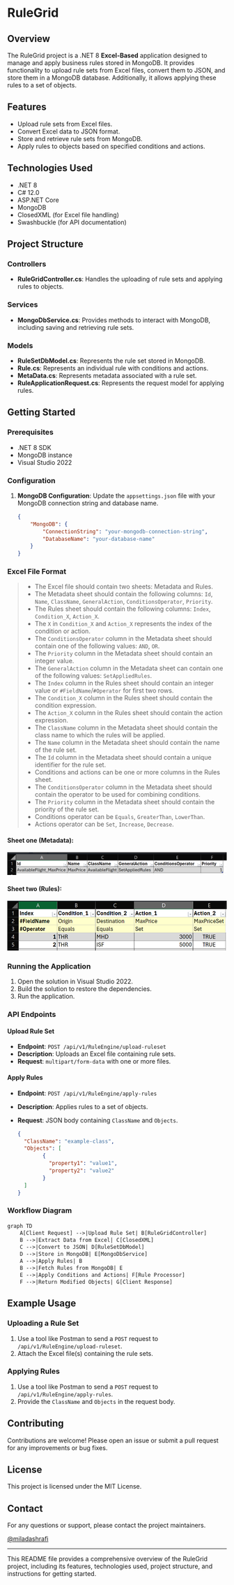 # RuleGrid

## Overview

The RuleGrid project is a .NET 8 **Excel-Based** application designed to manage and apply business rules stored in MongoDB. It provides functionality to upload rule sets from Excel files, convert them to JSON, and store them in a MongoDB database. Additionally, it allows applying these rules to a set of objects.

## Features

- Upload rule sets from Excel files.
- Convert Excel data to JSON format.
- Store and retrieve rule sets from MongoDB.
- Apply rules to objects based on specified conditions and actions.

## Technologies Used

- .NET 8
- C# 12.0
- ASP.NET Core
- MongoDB
- ClosedXML (for Excel file handling)
- Swashbuckle (for API documentation)

## Project Structure

### Controllers

- **RuleGridController.cs**: Handles the uploading of rule sets and applying rules to objects.

### Services

- **MongoDbService.cs**: Provides methods to interact with MongoDB, including saving and retrieving rule sets.

### Models

- **RuleSetDbModel.cs**: Represents the rule set stored in MongoDB.
- **Rule.cs**: Represents an individual rule with conditions and actions.
- **MetaData.cs**: Represents metadata associated with a rule set.
- **RuleApplicationRequest.cs**: Represents the request model for applying rules.

## Getting Started

### Prerequisites

- .NET 8 SDK
- MongoDB instance
- Visual Studio 2022

### Configuration

1. **MongoDB Configuration**: Update the `appsettings.json` file with your MongoDB connection string and database name.

    ```json
    {
        "MongoDB": {
            "ConnectionString": "your-mongodb-connection-string",
            "DatabaseName": "your-database-name"
        }
    }
    ```

### Excel File Format

> - The Excel file should contain two sheets: Metadata and Rules.  
> - The Metadata sheet should contain the following columns: `Id`, `Name`, `ClassName`, `GeneralAction`, `ConditionsOperator`, `Priority`.  
> - The Rules sheet should contain the following columns: `Index`, `Condition_X`, `Action_X`.  
> - The `X` in `Condition_X` and `Action_X` represents the index of the condition or action.  
> - The `ConditionsOperator` column in the Metadata sheet should contain one of the following values: `AND`, `OR`.  
> - The `Priority` column in the Metadata sheet should contain an integer value.  
> - The `GeneralAction` column in the Metadata sheet can contain one of the following values: `SetAppliedRules`.  
> - The `Index` column in the Rules sheet should contain an integer value or `#FieldName`/`#Operator` for first two rows.  
> - The `Condition_X` column in the Rules sheet should contain the condition expression.  
> - The `Action_X` column in the Rules sheet should contain the action expression.  
> - The `ClassName` column in the Metadata sheet should contain the class name to which the rules will be applied.  
> - The `Name` column in the Metadata sheet should contain the name of the rule set.  
> - The `Id` column in the Metadata sheet should contain a unique identifier for the rule set.  
> - Conditions and actions can be one or more columns in the Rules sheet.  
> - The `ConditionsOperator` column in the Metadata sheet should contain the operator to be used for combining conditions.  
> - The `Priority` column in the Metadata sheet should contain the priority of the rule set.  
> - Conditions operator can be `Equals`, `GreaterThan`, `LowerThan`.  
> - Actions operator can be `Set`, `Increase`, `Decrease`.

#### Sheet one (Metadata):
![Excel Sheet One](excel-sheet-one.png)

#### Sheet two (Rules):
![Excel](excel.png)

### Running the Application

1. Open the solution in Visual Studio 2022.
2. Build the solution to restore the dependencies.
3. Run the application.

### API Endpoints

#### Upload Rule Set
- **Endpoint**: `POST /api/v1/RuleEngine/upload-ruleset`
- **Description**: Uploads an Excel file containing rule sets.
- **Request**: `multipart/form-data` with one or more files.

#### Apply Rules

- **Endpoint**: `POST /api/v1/RuleEngine/apply-rules`
- **Description**: Applies rules to a set of objects.
- **Request**: JSON body containing `ClassName` and `Objects`.

    ```json
    {
      "ClassName": "example-class",
      "Objects": [
            {
              "property1": "value1",
              "property2": "value2"
            }
      ]
    }
    ```

### Workflow Diagram

```mermaid
graph TD
    A[Client Request] -->|Upload Rule Set| B[RuleGridController]
    B -->|Extract Data from Excel| C[ClosedXML]
    C -->|Convert to JSON| D[RuleSetDbModel]
    D -->|Store in MongoDB| E[MongoDbService]
    A -->|Apply Rules| B
    B -->|Fetch Rules from MongoDB| E
    E -->|Apply Conditions and Actions| F[Rule Processor]
    F -->|Return Modified Objects| G[Client Response]
```

## Example Usage

### Uploading a Rule Set

1. Use a tool like Postman to send a `POST` request to `/api/v1/RuleEngine/upload-ruleset`.
2. Attach the Excel file(s) containing the rule sets.

### Applying Rules

1. Use a tool like Postman to send a `POST` request to `/api/v1/RuleEngine/apply-rules`.
2. Provide the `ClassName` and `Objects` in the request body.

## Contributing

Contributions are welcome! Please open an issue or submit a pull request for any improvements or bug fixes.

## License

This project is licensed under the MIT License.

## Contact

For any questions or support, please contact the project maintainers.

[@miladashrafi](https://github.com/miladashrafi/)

---

This README file provides a comprehensive overview of the RuleGrid project, including its features, technologies used, project structure, and instructions for getting started.

